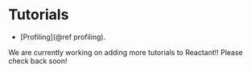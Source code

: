 # Tutorials

 - [Profiling](@ref profiling).

We are currently working on adding more tutorials to Reactant!! Please check back soon!
